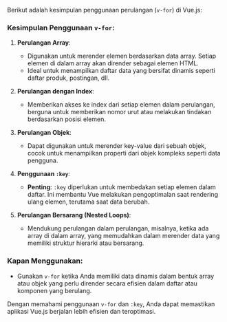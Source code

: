 Berikut adalah kesimpulan penggunaan perulangan (`v-for`) di Vue.js:

### Kesimpulan Penggunaan `v-for`:
1. **Perulangan Array**: 
   - Digunakan untuk merender elemen berdasarkan data array. Setiap elemen di dalam array akan dirender sebagai elemen HTML.
   - Ideal untuk menampilkan daftar data yang bersifat dinamis seperti daftar produk, postingan, dll.
   
2. **Perulangan dengan Index**:
   - Memberikan akses ke index dari setiap elemen dalam perulangan, berguna untuk memberikan nomor urut atau melakukan tindakan berdasarkan posisi elemen.
   
3. **Perulangan Objek**:
   - Dapat digunakan untuk merender key-value dari sebuah objek, cocok untuk menampilkan properti dari objek kompleks seperti data pengguna.

4. **Penggunaan `:key`**:
   - **Penting**: `:key` diperlukan untuk membedakan setiap elemen dalam daftar. Ini membantu Vue melakukan pengoptimalan saat rendering ulang elemen, terutama saat data berubah.
   
5. **Perulangan Bersarang (Nested Loops)**:
   - Mendukung perulangan dalam perulangan, misalnya, ketika ada array di dalam array, yang memudahkan dalam merender data yang memiliki struktur hierarki atau bersarang.

### Kapan Menggunakan:
- Gunakan `v-for` ketika Anda memiliki data dinamis dalam bentuk array atau objek yang perlu dirender secara efisien dalam daftar atau komponen yang berulang.
  
Dengan memahami penggunaan `v-for` dan `:key`, Anda dapat memastikan aplikasi Vue.js berjalan lebih efisien dan teroptimasi.